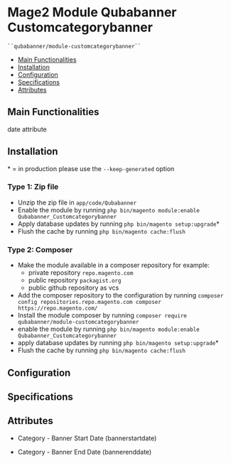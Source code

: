 # Mage2 Module Qubabanner Customcategorybanner

    ``qubabanner/module-customcategorybanner``

 - [Main Functionalities](#markdown-header-main-functionalities)
 - [Installation](#markdown-header-installation)
 - [Configuration](#markdown-header-configuration)
 - [Specifications](#markdown-header-specifications)
 - [Attributes](#markdown-header-attributes)


## Main Functionalities
date attribute

## Installation
\* = in production please use the `--keep-generated` option

### Type 1: Zip file

 - Unzip the zip file in `app/code/Qubabanner`
 - Enable the module by running `php bin/magento module:enable Qubabanner_Customcategorybanner`
 - Apply database updates by running `php bin/magento setup:upgrade`\*
 - Flush the cache by running `php bin/magento cache:flush`

### Type 2: Composer

 - Make the module available in a composer repository for example:
    - private repository `repo.magento.com`
    - public repository `packagist.org`
    - public github repository as vcs
 - Add the composer repository to the configuration by running `composer config repositories.repo.magento.com composer https://repo.magento.com/`
 - Install the module composer by running `composer require qubabanner/module-customcategorybanner`
 - enable the module by running `php bin/magento module:enable Qubabanner_Customcategorybanner`
 - apply database updates by running `php bin/magento setup:upgrade`\*
 - Flush the cache by running `php bin/magento cache:flush`


## Configuration




## Specifications




## Attributes

 - Category - Banner Start Date (bannerstartdate)

 - Category - Banner End Date (bannerenddate)

